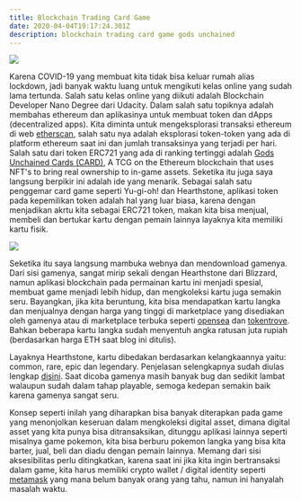 ```yaml
---
title: Blockchain Trading Card Game
date: 2020-04-04T19:17:24.301Z
description: blockchain trading card game gods unchained
---
```

![](/img/kuy024yb83t31.jpg)

Karena COVID-19 yang membuat kita tidak bisa keluar rumah alias lockdown, jadi banyak waktu luang untuk mengikuti kelas online yang sudah lama tertunda. Salah satu kelas online yang diikuti adalah Blockchain Developer Nano Degree dari Udacity. Dalam salah satu topiknya adalah membahas ethereum dan aplikasinya untuk membuat token dan dApps (decentralized apps). Kita diminta untuk mengeksplorasi transaksi ethereum di web [etherscan](https://etherscan.io/), salah satu nya adalah eksplorasi token-token yang ada di platform ethereum saat ini dan jumlah transaksinya yang terjadi per hari. Salah satu dari token ERC721 yang ada di ranking tertinggi adalah [Gods Unchained Cards (CARD)](https://etherscan.io/token/0x0e3a2a1f2146d86a604adc220b4967a898d7fe07), A TCG on the Ethereum blockchain that uses NFT's to bring real ownership to in-game assets. Seketika itu juga saya langsung berpikir ini adalah ide yang menarik. Sebagai salah satu penggemar card game seperti Yu-gi-oh! dan Hearthstone, aplikasi token pada kepemilikan token adalah hal yang luar biasa, karena dengan menjadikan akrtu kita sebagai ERC721 token, makan kita bisa menjual, membeli dan bertukar kartu dengan pemain lainnya layaknya kita memiliki kartu fisik.

![](/img/screen-shot-2020-04-04-at-8.30.42-pm.png)

Seketika itu saya langsung mambuka webnya dan mendownload gamenya. Dari sisi gamenya, sangat mirip sekali dengan Hearthstone dari Blizzard, namun aplikasi blockchain pada permainan kartu ini menjadi spesial, membuat game menjadi lebih hidup, dan mengkoleksi kartu juga semakin seru. Bayangkan, jika kita beruntung, kita bisa mendapatkan kartu langka dan menjualnya dengan harga yang tinggi di marketplace yang disediakan oleh gamenya atau di marketplace terbuka seperti [opensea](https://opensea.io/) dan [tokentrove](https://tokentrove.com/). Bahkan beberapa kartu langka sudah menyentuh angka ratusan juta rupiah (berdasarkan harga ETH saat blog ini ditulis).

Layaknya Hearthstone,  kartu dibedakan berdasarkan kelangkaannya yaitu: common, rare, epic dan legendary. Penjelasan selengkapnya sudah diulas lengkap [disini](https://medium.com/@gu.packs.contact/a-guide-to-card-packs-in-gods-unchained-6eead65af8c2). Saat dicoba gamenya masih banyak bug dan sedikit lambat walaupun sudah dalam tahap playable, semoga kedepan semakin baik karena gamenya sangat seru.

Konsep seperti inilah yang diharapkan bisa banyak diterapkan pada game yang menonjolkan keseruan dalam mengkoleksi digital asset, dimana digital asset yang kita punya bisa ditransaksikan, ditunggu aplikasi lainnya seperti misalnya game pokemon, kita bisa berburu pokemon langka yang bisa kita barter, jual, beli dan diadu dengan pemain lainnya. Memang dari sisi aksesibilitas perlu ditingkatkan, karena saat ini jika kita ingin bertransaksi dalam game, kita harus memiliki crypto wallet / digital identity seperti [metamask](https://metamask.io/) yang mana belum banyak orang yang tahu, namun ini hanyalah masalah waktu.